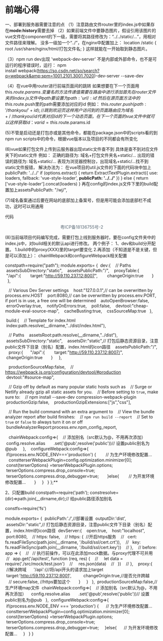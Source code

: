 # 前端心得
一、部署到服务器需要注意的点
（1）注意路由文件router里的index.js中如果存在**mode:history**需要去掉
（2）如果前端文件中要静态图片，假设引用该图片的vue文件在component的下一级，需要将其路径修改为：“../../static/...”，用相对文件路径来理解。
没多一级加一个“../”，在nginx中配置加上：
location /static {
root /usr/share/nginx/html/打包文件名;
}
这样就能在一开始取到静态图片。

（3）npm run dev出现 'webpack-dev-server' 不是内部或外部命令，也不是可运行的程序错误时，运行：
npm install webpack(https://so.csdn.net/so/search?q=webpack&amp;spm=1001.2101.3001.7020)-dev-server --save-dev

（4）在vue中用router进行前端页面间的跳转
如果想要在下一个页面用this.$route.params.变量名的方法传递值
需要在路由中进行添加
首先在router文件夹的index.js文件中path要设置为path:'url/:id'
然后在源页面方法中的this.$route.push里的path需要添加对应的id
例如：
this.$router.push({path:'/thankyou/'+id});//跳到欢迎页
这样用户访问到的页面路由应为
域名+/~/thankyou/id
代表对应id的下一个动态页面，在下一个页面的vue文件中就可以这样获取id：
var id = this.$route.params.id

(5)不管是启动还是打包亦或是其他命令，都能在package.json中的scripts看的到
npm run scripts中的命令，根据vue版本以及项目的不同都会有所变化

(6)vue如果打包文件上传到云服务器出现static文件查不到
具体是查不到对应文件夹下的static文件
例如：
正确的路径为:
域名+打包文件夹名+static/...
出现的错误的路径为:
域名+static/...
表现为浏览器控制台，出现域名+static/...找不到static文件报错，
解决办法为：
在vue项目的util.js文件的下面的代码块中加上publicPath: '../../'
if (options.extract) {
      return ExtractTextPlugin.extract({
        use: loaders,
        fallback: 'vue-style-loader',
        **publicPath: '../../'**
      })
    } else {
      return ['vue-style-loader'].concat(loaders)
    }
再在config的index.js文件下里的build配置加上assetsPublicPath: "/wj/",

(7)域名备案通过后要在网站的底部加上备案号，但是用<el-footer>可能会添加底部栏不成功，这时可以用通用<div>代码
<div style="text-align:center;bottom:0;margin:0 auto;width:100%;color: #5c6b77">
    <a target="_blank" style="color: #5c6b77;text-decoration:none;" href="https://beian.miit.gov.cn/">粤ICP备18136755号-2</a>
</div>


(8)当前端项目代码编写完成，需要打包上线到服务器时，要在config文件夹中的index.js中，对build相关的默认api进行修改。
两个例子：
1、dev和build分开配置。
1.build中的proxy(XXX)里的target要变化
2.再添加（不知道是不是关键，但是可以添加上）：
chainWebpack和configureWebpack相关配置

constpath=require("path");
module.exports= {
 dev:{
   // Paths
   assetsSubDirectory:"static",
   assetsPublicPath:"/",
   proxyTable:{
     "/api":{
       target:"http://59.110.237.12:8007",
       changeOrigin:true
      }
    },

   // Various Dev Server settings
   host:"127.0.0.1",// can be overwritten by process.env.HOST
   port:8080,// can be overwritten by process.env.PORT, if port is in use, a free one will be determined
   autoOpenBrowser:false,
   errorOverlay:true,
   notifyOnErrors:true,
   poll:false,
   devtool:"cheap-module-eval-source-map",
   cacheBusting:true,
   cssSourceMap:true
  },

 build:{
   // Template for index.html
   index:path.resolve(__dirname,"../dist/index.html"),

   // Paths
   assetsRoot:path.resolve(__dirname,"../dist"),
   assetsSubDirectory:"static",
   assetsDir:"static",// 打包后静态资源目录，注意public文件下目录（别名）配置，index.html的icon路径
   assetsPublicPath:"/",
   proxy:{
     "/api":{
       target:"http://59.110.237.12:8007/",
       changeOrigin:true
      }
    },

   productionSourceMap:false,
   // https://webpack.js.org/configuration/devtool/#production
   devtool:"#source-map",

   // Gzip off by default as many popular static hosts such as
   // Surge or Netlify already gzip all static assets for you.
   // Before setting to `true`, make sure to:
   // npm install --save-dev compression-webpack-plugin
   productionGzip:false,
   productionGzipExtensions:["js","css"],

   // Run the build command with an extra argument to
   // View the bundle analyzer report after build finishes:
   // `npm run build --report`
   // Set to `true` or `false` to always turn it on or off
   bundleAnalyzerReport:process.env.npm_config_report,

   chainWebpack:config=>{
   // 添加别名（src默认为@，不用再次添加）
   config.resolve.alias
      .set('@pub',resolve('public'))// 设置public别名为@pub
    },
   configureWebpack:config=>{
     if(process.env.NODE_ENV==='production') {
       // 为生产环境修改配置...
       constterserWebpackPlugin=config.optimization.minimizer[0];
       const{terserOptions} =terserWebpackPlugin.options;
       terserOptions.compress.drop_console=true;
       terserOptions.compress.drop_debugger=true;
      }else{
       // 为开发环境修改配置...
      }
    }
  }
};**

2、只配置build
constpath=require('path');
constresolve= (dir)=>path.join(__dirname,dir);// 给public路径添加别名

constfs=require('fs')
 

module.exports= {
 publicPath:'./',//部署设置
 outputDir:'dist',
 assetsDir:"static",// 打包后静态资源目录，注意public文件下目录（别名）配置，index.html的icon路径
 devServer:{
   open:true,
   host:"localhost",
   port:8080,
   // https: false,
   // https: {  //开启https服务
   //   cert: fs.readFileSync(path.join(__dirname, '/build/ssl/cert.crt')),
   //   key: fs.readFileSync(path.join(__dirname, '/build/ssl/cert.key'))
   // },
   // before: app => {
   //   // 执行前操作，可以在此添加mock数据。与proxy代理不可并用
   //   app.get('/api/test', function (req, res) {
   //     let data = require('./src/mock/test.json')
   //     res.json(data)
   //   })
   // },
   proxy:{    //解决跨域
     '/api':{//将/api开头的请求加上target
         target:'http://59.110.237.12:8001',
         changeOrigin:true,//是否允许跨越
         // secure:false, //https要加这个
      }
    }
  },
 productionSourceMap:false,// 生产环境map文件
 chainWebpack:config=>{
   // 添加别名（src默认为@，不用再次添加）
   config.resolve.alias
      .set('@pub',resolve('public'))// 设置public别名为@pub
  },
 configureWebpack:config=>{
   if(process.env.NODE_ENV === 'production') {
     // 为生产环境修改配置...
     constterserWebpackPlugin=config.optimization.minimizer[0];
     const{terserOptions} =terserWebpackPlugin.options;
     terserOptions.compress.drop_console=true;
     terserOptions.compress.drop_debugger=true;
    }else{
     // 为开发环境修改配置...
    }
  }
}